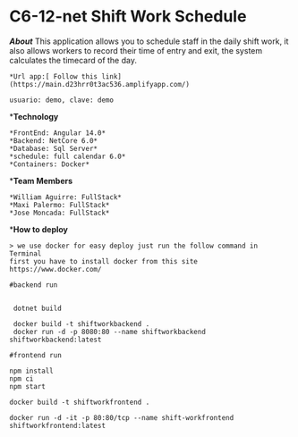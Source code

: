 # C6-12-net Shift Work Schedule

***About***
    This application allows you to schedule staff in the daily shift work, it also allows workers to record their time of entry and exit, the system calculates the timecard of the day.

	*Url app:[ Follow this link](https://main.d23hrr0t3ac536.amplifyapp.com/)

    usuario: demo, clave: demo

***Technology**

    *FrontEnd: Angular 14.0*
    *Backend: NetCore 6.0*
    *Database: Sql Server*
    *schedule: full calendar 6.0*
    *Containers: Docker*
 

***Team Members**

    *William Aguirre: FullStack*
    *Maxi Palermo: FullStack*
    *Jose Moncada: FullStack*


***How to deploy**

    > we use docker for easy deploy just run the follow command in Terminal
    first you have to install docker from this site https://www.docker.com/

```
#backend run


 dotnet build
 
 docker build -t shiftworkbackend .
 docker run -d -p 8080:80 --name shiftworkbackend shiftworkbackend:latest

#frontend run

npm install
npm ci
npm start

docker build -t shiftworkfrontend .

docker run -d -it -p 80:80/tcp --name shift-workfrontend shiftworkfrontend:latest

```